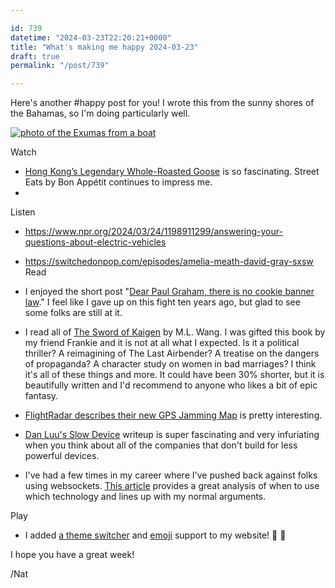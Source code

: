 ```yaml
---

id: 739
datetime: "2024-03-23T22:20:21+0000"
title: "What's making me happy 2024-03-23"
draft: true
permalink: "/post/739"

---
```


Here's another #happy post for you! I wrote this from the sunny shores of the Bahamas, so I'm doing particularly well.

[![photo of the Exumas from a boat](https://icco.imgix.net/photos/2024/ede4dea7-36ea-4aea-bec2-f56049b56a0d.jpeg?auto=format%2Ccompress)](https://icco.imgix.net/photos/2024/ede4dea7-36ea-4aea-bec2-f56049b56a0d.jpeg?auto=format%2Ccompress)


Watch

 -  [Hong Kong’s Legendary Whole-Roasted Goose](https://youtu.be/-XtYJz3uwW0?si=u-h_AR_qGT851cdy) is so fascinating. Street Eats by Bon Appétit continues to impress me.
 -  

Listen

 -  https://www.npr.org/2024/03/24/1198911299/answering-your-questions-about-electric-vehicles
- https://switchedonpop.com/episodes/amelia-meath-david-gray-sxsw
Read

 - I enjoyed the short post "[Dear Paul Graham, there is no cookie banner law](https://www.amazingcto.com/cookie-banners-are-not-needed/)." I feel like I gave up on this fight ten years ago, but glad to see some folks are still at it.
 - I read all of [The Sword of Kaigen](https://www.goodreads.com/en/book/show/41886271) by M.L. Wang. I was gifted this book by my friend Frankie and it is not at all what I expected. Is it a political thriller? A reimagining of The Last Airbender? A treatise on the dangers of propaganda? A character study on women in bad marriages? I think it's all of these things and more. It could have been 30% shorter, but it is beautifully written and I'd recommend to anyone who likes a bit of epic fantasy.
 - [FlightRadar describes their new GPS Jamming Map](https://www.flightradar24.com/blog/gps-jamming-map/) is pretty interesting.
 - [Dan Luu's Slow Device](https://danluu.com/slow-device/) writeup is super fascinating and very infuriating when you think about all of the companies that don't build for less powerful devices.
 - I've had a few times in my career where I've pushed back against folks using websockets. [This article](https://rxdb.info/articles/websockets-sse-polling-webrtc-webtransport.html) provides a great analysis of when to use which technology and lines up with my normal arguments.

Play

 -  I added [a theme switcher](https://github.com/icco/writing/pull/476) and [emoji](https://github.com/icco/writing/pull/582) support to my website! :tada: :rocket:






I hope you have a great week!

/Nat
